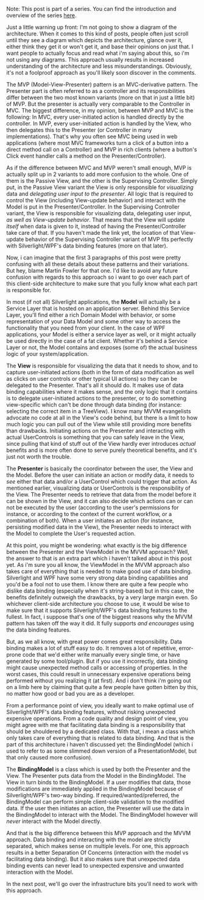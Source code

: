 Note: This post is part of a series. You can find the introduction and overview of the series <a href="/blog/2010/08/mvp-in-silverlightwpf-series">here</a>.

Just a little warning up front: I'm not going to show a diagram of the architecture.  When it comes to this kind of posts, people often just scroll until they see a diagram which depicts the architecture, glance over it, either think they get it or won't get it, and base their opinions on just that.  I want people to actually focus and read what i'm saying about this, so i'm not using any diagrams.  This approach usually results in increased understanding of the architecture and less misunderstandings.  Obviously, it's not a foolproof approach as you'll likely soon discover in the comments.

The MVP (Model-View-Presenter) pattern is an MVC-derivative pattern.  The Presenter part is often referred to as a controller and its responsibilities differ between the two most known variants (more on that in just a little bit) of MVP.  But the presenter is actually very comparable to the Controller in MVC.  The biggest difference, in my opinion, between MVP and MVC is the following: In MVC, every user-initiated action is handled directly by the controller.  In MVP, every user-initiated action is handled by the View, who then delegates this to the Presenter (or Controller in many implementations).  That's why you often see MVC being used in web applications (where most MVC frameworks turn a click of a button into a direct method call on a Controller) and MVP in rich clients (where a button's Click event handler calls a method on the Presenter/Controller).  

As if the difference between MVC and MVP weren't small enough, MVP is actually split up in 2 variants to add more confusion to the whole.  One of them is the Passive View, and the other is the Supervising Controller.  Simply put, in the Passive View variant the View is only responsible for <em>visualizing</em> data and <em>delegating user input to the presenter</em>.  All logic that is required to control the View (including View-update behavior) and interact with the Model is put in the Presenter/Controller.  In the Supervising Controller variant, the View is responsible for visualizing data, delegating user input, <em>as well as View-update behavior</em>.  That means that the View will update <em>itself</em> when data is given to it, instead of having the Presenter/Controller take care of that.  If you haven't made the link yet, the location of that View-update behavior of the Supervising Controller variant of MVP fits perfectly with Silverlight/WPF's data binding features (more on that later).

Now, i can imagine that the first 3 paragraphs of this post were pretty confusing with all these details about these patterns and their variations.  But hey, blame Martin Fowler for that one.  I'd like to avoid any future confusion with regards to this approach so i want to go over each part of this client-side architecture to make sure that you fully know what each part is responsible for.

In most (if not all) Silverlight applications, the <strong>Model</strong> will actually be a Service Layer that is hosted on an application server.  Behind this Service Layer, you'll find either a rich Domain Model with behavior, or some representation of your Data Model and some other way to access the functionality that you need from your client.  In the case of WPF applications, your Model is either a service layer as well, or it might actually be used directly in the case of a fat client.  Whether it's behind a Service Layer or not, the Model contains and exposes (some of) the actual business logic of your system/application.

The <strong>View</strong> is responsible for visualizing the data that it needs to show, and to capture user-initiated actions (both in the form of data modification as well as clicks on user controls or other typical UI actions) so they can be delegated to the Presenter.  That's all it should do.  It makes use of data binding capabilities where it makes sense, and the only logic that it contains is to delegate user-initiated actions to the presenter, or to do something view-specific which can't be done through data binding (for instance: selecting the correct item in a TreeView).  I know many MVVM evangelists advocate no code at all in the View's code behind, but there is a limit to how much logic you can pull out of the View while still providing more benefits than drawbacks.  Initiating actions on the Presenter and interacting with actual UserControls is something that you can safely leave in the View, since pulling that kind of stuff out of the View hardly ever introduces <em>actual</em> benefits and is more often done to serve purely theoretical benefits, and it's just not worth the trouble.

The <strong>Presenter</strong> is basically the coordinator between the user, the View and the Model.  Before the user can initiate an action or modify data, it needs to <em>see</em> either that data and/or a UserControl which could trigger that action.  As mentioned earlier, visualizing data or UserControls is the responsibility of the View.  The Presenter needs to retrieve that data from the model before it can be shown in the View, and it can also decide which actions can or can not be executed by the user (according to the user's permissions for instance, or according to the context of the current workflow, or a combination of both).  When a user initiates an action (for instance, persisting modified data in the View), the Presenter needs to interact with the Model to complete the User's requested action.  

At this point, you might be wondering: what exactly is the big difference between the Presenter and the ViewModel in the MVVM approach? Well, the answer to that is an extra part which i haven't talked about in this post yet.  As i'm sure you all know, the ViewModel in the MVVM approach also takes care of everything that is needed to make good use of data binding.  Silverlight and WPF have some very strong data binding capabilities and you'd be a fool not to use them. I know there are quite a few people who dislike data binding (especially when it's string-based) but in this case, the benefits definitely outweigh the drawbacks, by a very large margin even.  So whichever client-side architecture you choose to use, it would be wise to make sure that it supports Silverlight/WPF's data binding features to the fullest.  In fact, i suppose that's one of the biggest reasons why the MVVM pattern has taken off the way it did.  It fully supports <em>and encourages</em> using the data binding features.

But, as we all know, with great power comes great responsibility. Data binding makes a lot of stuff easy to do.  It removes a lot of repetitive, error-prone code that we'd either write manually every single time, or have generated by some tool/plugin.  But if you use it incorrectly, data binding might cause unexpected method calls or accessing of properties.  In the worst cases, this could result in unnecessary expensive operations being performed without you realizing it (at first).  And i don't think i'm going out on a limb here by claiming that quite a few people have gotten bitten by this, no matter how good or bad you are as a developer. 

From a performance point of view, you ideally want to make optimal use of Silverlight/WPF's data binding features, without risking unexpected expensive operations.  From a code quality and design point of view, you might agree with me that facilitating data binding is a responsibility that should be shouldered by a dedicated class.  With that, i mean a class which only takes care of everything that is related to data binding.  And that is the part of this architecture i haven't discussed yet: the BindingModel (which i used to refer to as some slimmed down version of a PresentationModel, but that only caused more confusion).

The <strong>BindingModel</strong> is a class which is used by both the Presenter and the View.  The Presenter puts data from the Model in the BindingModel.  The View in turn binds to the BindingModel.  If a user modifies that data, those modifications are immediately applied in the BindingModel because of Silverlight/WPF's two-way binding.  If required/wanted/preferred, the BindingModel can perform simple client-side validation to the modified data.  If the user then initiates an action, the Presenter will use the data in the BindingModel to interact with the Model.  The BindingModel however will <em>never</em> interact with the Model directly.  

And that is the big difference between this MVP approach and the MVVM approach.  Data binding and interacting with the model are strictly separated, which makes sense on multiple levels.  For one, this approach results in a better Separation Of Concerns (interaction with the model vs facilitating data binding).  But it also makes sure that unexpected data binding events can never lead to unexpected expensive and unwanted interaction with the Model.

In the next post, we'll go over the infrastructure bits you'll need to work with this approach.